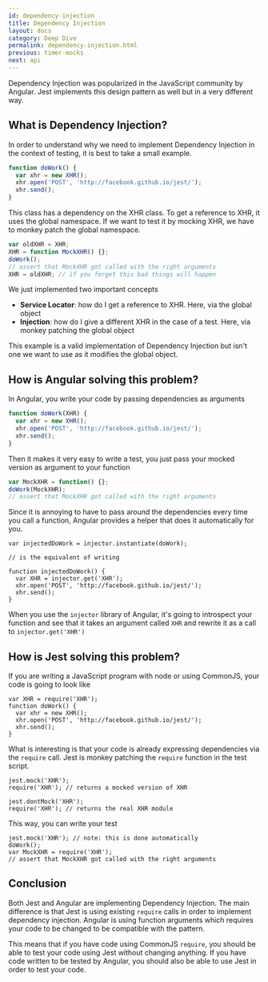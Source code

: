 ```yaml
---
id: dependency-injection
title: Dependency Injection
layout: docs
category: Deep Dive
permalink: dependency-injection.html
previous: timer-mocks
next: api
---
```


Dependency Injection was popularized in the JavaScript community by Angular.
Jest implements this design pattern as well but in a very different way.

What is Dependency Injection?
-----------------------------

In order to understand why we need to implement Dependency Injection in the context of testing, it is best to take a small example.

```javascript
function doWork() {
  var xhr = new XHR();
  xhr.open('POST', 'http://facebook.github.io/jest/');
  xhr.send();
}
```

This class has a dependency on the XHR class. To get a reference to XHR, it uses the global namespace. If we want to test it by mocking XHR, we have to monkey patch the global namespace.

```javascript
var oldXHR = XHR;
XHR = function MockXHR() {};
doWork();
// assert that MockXHR got called with the right arguments
XHR = oldXHR; // if you forget this bad things will happen
```

We just implemented two important concepts

- **Service Locator**: how do I get a reference to XHR. Here, via the global object
- **Injection**: how do I give a different XHR in the case of a test. Here, via monkey patching the global object

This example is a valid implementation of Dependency Injection but isn't one we want to use as it modifies the global object.


How is Angular solving this problem?
------------------------------------

In Angular, you write your code by passing dependencies as arguments

```javascript
function doWork(XHR) {
  var xhr = new XHR();
  xhr.open('POST', 'http://facebook.github.io/jest/');
  xhr.send();
}
```

Then it makes it very easy to write a test, you just pass your mocked version as argument to your function

```javascript
var MockXHR = function() {};
doWork(MockXHR);
// assert that MockXHR got called with the right arguments
```

Since it is annoying to have to pass around the dependencies every time you call a function, Angular provides a helper that does it automatically for you.

```
var injectedDoWork = injector.instantiate(doWork);

// is the equivalent of writing

function injectedDoWork() {
  var XHR = injector.get('XHR');
  xhr.open('POST', 'http://facebook.github.io/jest/');
  xhr.send();
}
```

When you use the `injector` library of Angular, it's going to introspect your function and see that it takes an argument called `XHR` and rewrite it as a call to `injector.get('XHR')`


How is Jest solving this problem?
---------------------------------

If you are writing a JavaScript program with node or using CommonJS, your code is going to look like

```
var XHR = require('XHR');
function doWork() {
  var xhr = new XHR();
  xhr.open('POST', 'http://facebook.github.io/jest/');
  xhr.send();
}
```

What is interesting is that your code is already expressing dependencies via the `require` call. Jest is monkey patching the `require` function in the test script.

```
jest.mock('XHR');
require('XHR'); // returns a mocked version of XHR

jest.dontMock('XHR');
require('XHR'); // returns the real XHR module
```

This way, you can write your test

```
jest.mock('XHR'); // note: this is done automatically
doWork();
var MockXHR = require('XHR');
// assert that MockXHR got called with the right arguments
```

Conclusion
----------

Both Jest and Angular are implementing Dependency Injection. The main difference is that Jest is using existing `require` calls in order to implement dependency injection. Angular is using function arguments which requires your code to be changed to be compatible with the pattern.

This means that if you have code using CommonJS `require`, you should be able to test your code using Jest without changing anything. If you have code written to be tested by Angular, you should also be able to use Jest in order to test your code.

